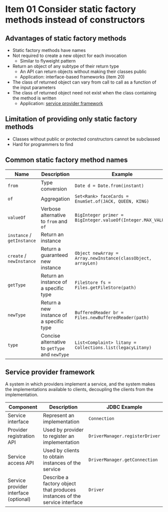 # Item 01 Consider static factory methods instead of constructors

## Advantages of static factory methods
- Static factory methods have names
- Not required to create a new object for each invocation
  - Similar to flyweight pattern
- Return an object of any subtype of their return type
  - An API can return objects without making their classes public
  - Application: interface-based frameworks (item 20)
- The class of returned object can vary from call to call as a function of the input parameters
- The class of returned object need not exist when the class containing the method is written
  - Application: [service provider framework](#service-provider-framework)

## Limitation of providing only static factory methods
- Classes without public or protected constructors cannot be subclassed
- Hard for programmers to find

## Common static factory method names
Name | Description | Example
---- | ---- | ----
`from` | Type conversion | `Date d = Date.from(instant)`
`of` | Aggregation | `Set<Rank> faceCards = EnumSet.of(JACK, QUEEN, KING)`
`valueOf` | Verbose alternative to `from` and `of` | `BigInteger primer = BigInteger.valueOf(Integer.MAX_VALUE)`
`instance` / `getInstance` | Return an instance |
`create` / `newInstance` | Return a guaranteed new instance | `Object newArray = Array.newInstance(classObject, arrayLen)`
`getType` | Return an instance of a specific type | `FileStore fs = Files.getFileStore(path)`
`newType` | Return a new instance of a specific type | `BufferedReader br = Files.newBufferedReader(path)`
`type` | Concise alternative to `getType` and `newType` | `List<Complaint> litany = Collections.list(legacyLitany)`

## Service provider framework

A system in which providers implement a service, and the system makes the implementations available to clients, decoupling the clients from the implementation.

Component | Description | JDBC Example
---- | ---- | ----
Service interface | Represent an implementation | `Connection`
Provider registration API | Used by provider to register an implementation | `DriverManager.registerDriver`
Service access API | Used by clients to obtain instances of the service | `DriverManager.getConnection`
Service provider interface (optional) | Describe a factory object that produces instances of the service interface | `Driver`
